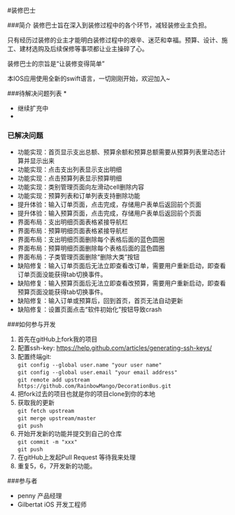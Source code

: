 #装修巴士

###简介
装修巴士旨在深入到装修过程中的各个环节，减轻装修业主负担。  

只有经历过装修的业主才能明白装修过程中的艰辛、迷茫和幸福。预算、设计、施工、建材选购及后续保修等事项都让业主操碎了心。

装修巴士的宗旨是“让装修变得简单”

本IOS应用使用全新的swift语言，一切刚刚开始，欢迎加入~

###待解决问题列表
* 
* 继续扩充中
* 

### 已解决问题
* 功能实现：首页显示支出总额、预算余额和预算总额需要从预算列表里动态计算并显示出来
* 功能实现：点击支出列表显示支出明细
* 功能实现：点击预算列表显示预算明细
* 功能实现：类别管理页面向左滑动cell删除内容
* 功能实现：预算列表和订单列表支持删除功能
* 提升体验：输入订单页面，点击完成，存储用户表单后返回前个页面
* 提升体验：输入预算页面，点击完成，存储用户表单后返回前个页面
* 界面布局：支出明细页面表格紧接导航栏
* 界面布局：预算明细页面表格紧接导航栏
* 界面布局：支出明细页面删除每个表格后面的蓝色圆圈
* 界面布局：预算明细页面删除每个表格后面的蓝色圆圈 
* 界面布局：子类管理页面删除“删除大类”按钮
* 缺陷修复：输入订单页面后无法立即查看改订单，需要用户重新启动，即查看订单页面没能获得tab切换事件。
* 缺陷修复：输入预算页面后无法立即查看改预算，需要用户重新启动，即查看预算页面没能获得tab切换事件。
* 缺陷修复：输入订单或预算后，回到首页，首页无法自动更新
* 缺陷修复：设置页面点击“软件初始化”按钮导致crash

###如何参与开发
1. 首先在gitHub上fork我的项目
2. 配置ssh-key: <https://help.github.com/articles/generating-ssh-keys/>
3. 配置终端git:  
   `git config --global user.name "your user name"`  
   `git config --global user.email "your email address"`  
   `git remote add upstream https://github.com/RainbowMango/DecorationBus.git`  
4. 把fork过去的项目也就是你的项目clone到你的本地
5. 获取我的更新  
   `git fetch upstream`   
   `git merge upstream/master`  
   `git push`
6. 开始开发新的功能并提交到自己的仓库  
   `git commit -m "xxx"`  
   `git push`
7. 在gitHub上发起Pull Request 等待我来处理
8. 重复5，6，7开发新的功能。

###参与者
* penny  产品经理
* Gilbertat iOS 开发工程师
